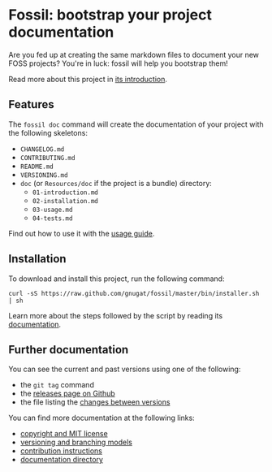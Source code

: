 # Fossil: bootstrap your project documentation

Are you fed up at creating the same markdown files to document your new FOSS
projects? You're in luck: fossil will help you bootstrap them!

Read more about this project in [its introduction](doc/01-introduction.md).

## Features

The `fossil doc` command will create the documentation of your project with the
following skeletons:

* `CHANGELOG.md`
* `CONTRIBUTING.md`
* `README.md`
* `VERSIONING.md`
* `doc` (or `Resources/doc` if the project is a bundle) directory:
  - `01-introduction.md`
  - `02-installation.md`
  - `03-usage.md`
  - `04-tests.md`

Find out how to use it with the [usage guide](doc/03-usage.md).

## Installation

To download and install this project, run the following command:

    curl -sS https://raw.github.com/gnugat/fossil/master/bin/installer.sh | sh

Learn more about the steps followed by the script by reading its [documentation](doc/02-installation.md).

## Further documentation

You can see the current and past versions using one of the following:

* the `git tag` command
* the [releases page on Github](https://github.com/gnugat/fossil/releases)
* the file listing the [changes between versions](CHANGELOG.md)

You can find more documentation at the following links:

* [copyright and MIT license](LICENSE)
* [versioning and branching models](VERSIONING.md)
* [contribution instructions](CONTRIBUTING.md)
* [documentation directory](doc)
